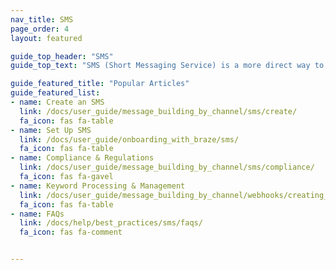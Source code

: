 ```yaml
---
nav_title: SMS
page_order: 4
layout: featured

guide_top_header: "SMS"
guide_top_text: "SMS (Short Messaging Service) is a more direct way to reach your users and customers than most other messaging channels, as it utilizes their personal phone number to reach them. Check out the topics below to get started with Braze SMS!"

guide_featured_title: "Popular Articles"
guide_featured_list:
- name: Create an SMS
  link: /docs/user_guide/message_building_by_channel/sms/create/
  fa_icon: fas fa-table
- name: Set Up SMS
  link: /docs/user_guide/onboarding_with_braze/sms/
  fa_icon: fas fa-table
- name: Compliance & Regulations
  link: /docs/user_guide/message_building_by_channel/sms/compliance/
  fa_icon: fas fa-gavel
- name: Keyword Processing & Management
  link: /docs/user_guide/message_building_by_channel/webhooks/creating_a_webhook/
  fa_icon: fas fa-table
- name: FAQs
  link: /docs/help/best_practices/sms/faqs/
  fa_icon: fas fa-comment


---
```

